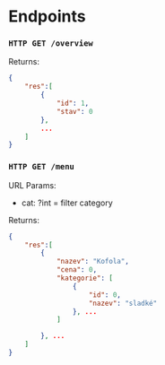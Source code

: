 # Endpoints

### `HTTP GET /overview`

Returns:

```json
{
    "res":[
        {
            "id": 1,
            "stav": 0
        },
        ...
    ]
}
```

### `HTTP GET /menu`

URL Params:

- cat: ?int = filter category

Returns:

```json
{
    "res":[
        {
            "nazev": "Kofola",
            "cena": 0,
            "kategorie": [
                {
                    "id": 0,
                    "nazev": "sladké"
                }, ...
            ]

        }, ...
    ]
}
```

